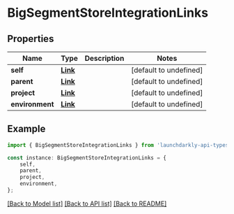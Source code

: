 # BigSegmentStoreIntegrationLinks


## Properties

Name | Type | Description | Notes
------------ | ------------- | ------------- | -------------
**self** | [**Link**](Link.md) |  | [default to undefined]
**parent** | [**Link**](Link.md) |  | [default to undefined]
**project** | [**Link**](Link.md) |  | [default to undefined]
**environment** | [**Link**](Link.md) |  | [default to undefined]

## Example

```typescript
import { BigSegmentStoreIntegrationLinks } from 'launchdarkly-api-typescript';

const instance: BigSegmentStoreIntegrationLinks = {
    self,
    parent,
    project,
    environment,
};
```

[[Back to Model list]](../README.md#documentation-for-models) [[Back to API list]](../README.md#documentation-for-api-endpoints) [[Back to README]](../README.md)
